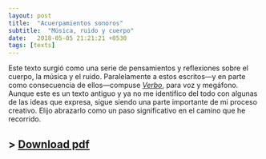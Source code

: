 ```yaml
---
layout: post
title:  "Acuerpamientos sonoros"
subtitle:  "Música, ruido y cuerpo"
date:   2018-05-05 21:21:21 +0530
tags: [texts]
---
```


Este texto surgió como una serie de pensamientos y reflexiones sobre el cuerpo, la música y el ruido. Paralelamente a estos escritos—y en parte como consecuencia de ellos—compuse [*Verbo*](/works/verbo.html), para voz y megáfono. Aunque este es un texto antiguo y ya no me identifico del todo con algunas de las ideas que expresa, sigue siendo una parte importante de mi proceso creativo. Elijo abrazarlo como un paso significativo en el camino que he recorrido.

## \> [Download pdf](/assets/texts/embodiments.pdf)

